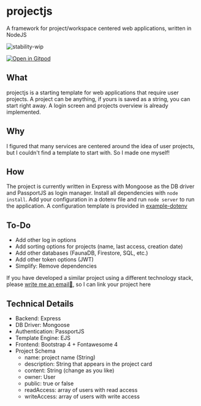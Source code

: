 # projectjs
A framework for project/workspace centered web applications, written in NodeJS

![stability-wip](https://img.shields.io/badge/stability-work_in_progress-lightgrey.svg)

[![Open in Gitpod](https://gitpod.io/button/open-in-gitpod.svg)](https://gitpod.io/#https://github.com/10MINT/projectjs/)

## What
projectjs is a starting template for web applications that require user projects. 
A project can be anything, if yours is saved as a string, you can start right away.
A login screen and projects overview is already  implemented.

## Why
I figured that many services are centered around the idea of user projects, but I 
couldn't find a template to start with. So I made one myself!

## How
The project is currently written in Express with Mongoose as the DB driver and PassportJS 
as login manager. Install all dependencies with `node install`. Add your configuration in a 
dotenv file and run `node server` to run the application. A configuration template is 
provided in [example-dotenv](example-dotenv)

## To-Do
- Add other log in options
- Add sorting options for projects (name, last access, creation date)
- Add other databases (FaunaDB, Firestore, SQL, etc.)
- Add other token options (JWT)
- Simplify: Remove dependencies

If you have developed a similar project using a different technology stack, 
please [write me an email📧](mailto:redpandadevs@gmail.com), so I can link your project here

## Technical Details
- Backend: Express
- DB Driver: Mongoose
- Authentication: PassportJS
- Template Engine: EJS
- Frontend: Bootstrap 4 + Fontawesome 4
- Project Schema
  - name: project name (String)
  - description: String that appears in the project card
  - content: String (change as you like)
  - owner: User
  - public: true or false
  - readAccess: array of users with read access
  - writeAccess: array of users with write access